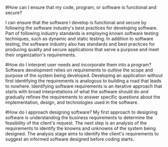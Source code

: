 #How can I ensure that my code, program, or software is functional and secure?

I can ensure that the software I develop is functional and secure by following the software industry's best practices for developing software. Part of following industry standards is employing known software testing techniques, such as dynamic and static testing. In addition to software testing, the software industry also has standards and best practices for producing quality and secure applications that serve a purpose and meet their organization's requirements.

#How do I interpret user needs and incorporate them into a program?
Software development relies on requirements to outline the scope and purpose of the system being developed. Developing an application without first identifying the requirements is analogous to building a road that leads to nowhere. Identifying software requirements is an iterative approach that starts with broad interpretations of what the software should do and gradually refines the requirements to answer specific questions about the implementation, design, and technologies used in the software.


#How do I approach designing software?
My first approach to designing software is understanding the business requirements to determine the feasibility of the client's request. The next step is an analysis of the requirements to identify the knowns and unknowns of the system being designed. The analysis stage aims to identify the client's requirements to suggest an informed software designed before coding starts.
